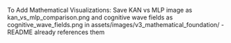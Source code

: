 To Add Mathematical Visualizations: Save KAN vs MLP image as kan_vs_mlp_comparison.png and cognitive wave fields as cognitive_wave_fields.png in assets/images/v3_mathematical_foundation/ - README already references them
